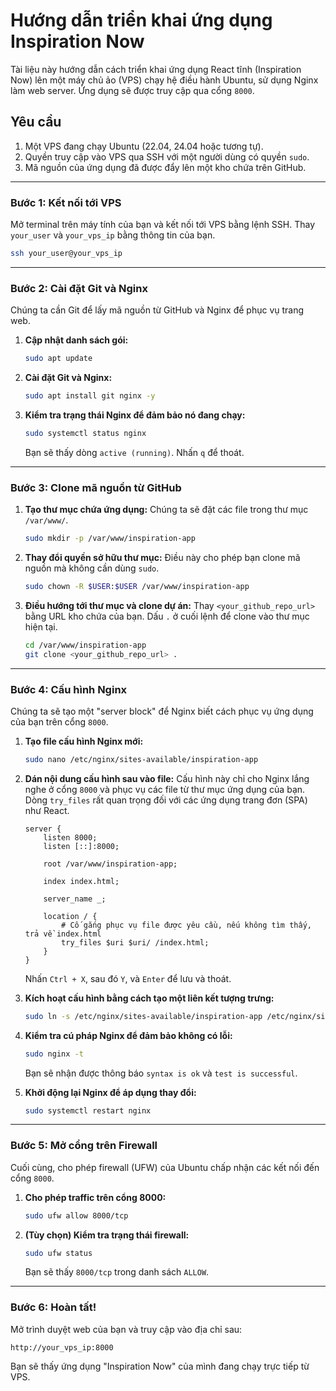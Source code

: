 
# Hướng dẫn triển khai ứng dụng Inspiration Now

Tài liệu này hướng dẫn cách triển khai ứng dụng React tĩnh (Inspiration Now) lên một máy chủ ảo (VPS) chạy hệ điều hành Ubuntu, sử dụng Nginx làm web server. Ứng dụng sẽ được truy cập qua cổng `8000`.

## Yêu cầu
1.  Một VPS đang chạy Ubuntu (22.04, 24.04 hoặc tương tự).
2.  Quyền truy cập vào VPS qua SSH với một người dùng có quyền `sudo`.
3.  Mã nguồn của ứng dụng đã được đẩy lên một kho chứa trên GitHub.

---

### Bước 1: Kết nối tới VPS

Mở terminal trên máy tính của bạn và kết nối tới VPS bằng lệnh SSH. Thay `your_user` và `your_vps_ip` bằng thông tin của bạn.

```bash
ssh your_user@your_vps_ip
```

---

### Bước 2: Cài đặt Git và Nginx

Chúng ta cần Git để lấy mã nguồn từ GitHub và Nginx để phục vụ trang web.

1.  **Cập nhật danh sách gói:**
    ```bash
    sudo apt update
    ```

2.  **Cài đặt Git và Nginx:**
    ```bash
    sudo apt install git nginx -y
    ```

3.  **Kiểm tra trạng thái Nginx để đảm bảo nó đang chạy:**
    ```bash
    sudo systemctl status nginx
    ```
    Bạn sẽ thấy dòng `active (running)`. Nhấn `q` để thoát.

---

### Bước 3: Clone mã nguồn từ GitHub

1.  **Tạo thư mục chứa ứng dụng:**
    Chúng ta sẽ đặt các file trong thư mục `/var/www/`.
    ```bash
    sudo mkdir -p /var/www/inspiration-app
    ```

2.  **Thay đổi quyền sở hữu thư mục:**
    Điều này cho phép bạn clone mã nguồn mà không cần dùng `sudo`.
    ```bash
    sudo chown -R $USER:$USER /var/www/inspiration-app
    ```

3.  **Điều hướng tới thư mục và clone dự án:**
    Thay `<your_github_repo_url>` bằng URL kho chứa của bạn. Dấu `.` ở cuối lệnh để clone vào thư mục hiện tại.
    ```bash
    cd /var/www/inspiration-app
    git clone <your_github_repo_url> .
    ```

---

### Bước 4: Cấu hình Nginx

Chúng ta sẽ tạo một "server block" để Nginx biết cách phục vụ ứng dụng của bạn trên cổng `8000`.

1.  **Tạo file cấu hình Nginx mới:**
    ```bash
    sudo nano /etc/nginx/sites-available/inspiration-app
    ```

2.  **Dán nội dung cấu hình sau vào file:**
    Cấu hình này chỉ cho Nginx lắng nghe ở cổng `8000` và phục vụ các file từ thư mục ứng dụng của bạn. Dòng `try_files` rất quan trọng đối với các ứng dụng trang đơn (SPA) như React.

    ```nginx
    server {
        listen 8000;
        listen [::]:8000;

        root /var/www/inspiration-app;

        index index.html;

        server_name _;

        location / {
            # Cố gắng phục vụ file được yêu cầu, nếu không tìm thấy, trả về index.html
            try_files $uri $uri/ /index.html;
        }
    }
    ```
    Nhấn `Ctrl + X`, sau đó `Y`, và `Enter` để lưu và thoát.

3.  **Kích hoạt cấu hình bằng cách tạo một liên kết tượng trưng:**
    ```bash
    sudo ln -s /etc/nginx/sites-available/inspiration-app /etc/nginx/sites-enabled/
    ```

4.  **Kiểm tra cú pháp Nginx để đảm bảo không có lỗi:**
    ```bash
    sudo nginx -t
    ```
    Bạn sẽ nhận được thông báo `syntax is ok` và `test is successful`.

5.  **Khởi động lại Nginx để áp dụng thay đổi:**
    ```bash
    sudo systemctl restart nginx
    ```

---

### Bước 5: Mở cổng trên Firewall

Cuối cùng, cho phép firewall (UFW) của Ubuntu chấp nhận các kết nối đến cổng `8000`.

1.  **Cho phép traffic trên cổng 8000:**
    ```bash
    sudo ufw allow 8000/tcp
    ```

2.  **(Tùy chọn) Kiểm tra trạng thái firewall:**
    ```bash
    sudo ufw status
    ```
    Bạn sẽ thấy `8000/tcp` trong danh sách `ALLOW`.

---

### Bước 6: Hoàn tất!

Mở trình duyệt web của bạn và truy cập vào địa chỉ sau:

`http://your_vps_ip:8000`

Bạn sẽ thấy ứng dụng "Inspiration Now" của mình đang chạy trực tiếp từ VPS.
